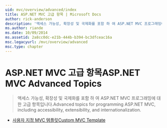 ```yaml
---
uid: mvc/overview/advanced/index
title: ASP.NET MVC 고급 항목 | Microsoft Docs
author: rick-anderson
description: '액세스 가능성, 확장성 및 국제화를 포함 하 여 ASP.NET MVC 프로그래밍에 대 한 고급 항목입니다.'
ms.author: riande
ms.date: 10/09/2014
ms.assetid: 2a8cc0dc-e21b-444b-b394-bc3dfceac16a
msc.legacyurl: /mvc/overview/advanced
msc.type: chapter
---
```

<a name="aspnet-mvc-advanced-topics"></a><span data-ttu-id="b4e8d-103">ASP.NET MVC 고급 항목</span><span class="sxs-lookup"><span data-stu-id="b4e8d-103">ASP.NET MVC Advanced Topics</span></span>
====================
> <span data-ttu-id="b4e8d-104">액세스 가능성, 확장성 및 국제화를 포함 하 여 ASP.NET MVC 프로그래밍에 대 한 고급 항목입니다.</span><span class="sxs-lookup"><span data-stu-id="b4e8d-104">Advanced topics for programming ASP.NET MVC, including accessibility, extensibility, and internationalization.</span></span>


- [<span data-ttu-id="b4e8d-105">사용자 지정 MVC 템플릿</span><span class="sxs-lookup"><span data-stu-id="b4e8d-105">Custom MVC Template</span></span>](custom-mvc-templates.md)
